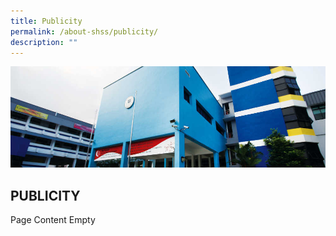 ```yaml
---
title: Publicity
permalink: /about-shss/publicity/
description: ""
---
```

![](/images/School%20Info/Publicity%20Banner.jpg)

PUBLICITY
---------

Page Content Empty